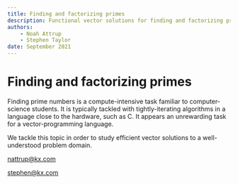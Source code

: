 ```yaml
---
title: Finding and factorizing primes
description: Functional vector solutions for finding and factorizing prime numbers
authors:
    - Noah Attrup
    - Stephen Taylor
date: September 2021
---
```

# Finding and factorizing primes



Finding prime numbers is a compute-intensive task familiar to computer-science students.
It is typically tackled with tightly-iterating algorithms in a language close to the hardware, such as C.
It appears an unrewarding task for a vector-programming language.

We tackle this topic in order to study efficient vector solutions to a well-understood problem domain.

nattrup@kx.com

stephen@kx.com
